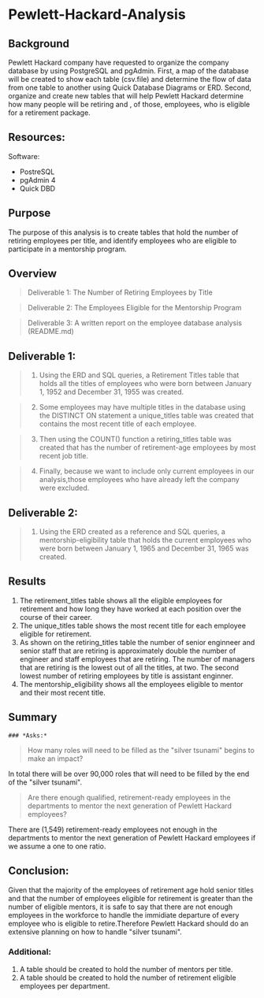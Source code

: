 # Pewlett-Hackard-Analysis
## Background
 Pewlett Hackard company have requested to organize the company database by using PostgreSQL and pgAdmin. First, a map of the database will be created to show each table (csv.file) and determine the flow of data from one table to another using Quick Database Diagrams or ERD. Second, organize and create new tables that will help  Pewlett Hackard determine how many people will be retiring and , of those, employees, who is eligible for a retirement package.

 ## Resources:
 Software:
 * PostreSQL
 * pgAdmin 4
 * Quick DBD

## Purpose
The purpose of this analysis is to create tables that hold the number of retiring employees per title, and identify employees who are eligible to participate in a mentorship program.
## Overview
> Deliverable 1: The Number of Retiring Employees by Title

> Deliverable 2: The Employees Eligible for the Mentorship Program

> Deliverable 3: A written report on the employee database analysis (README.md)
## Deliverable 1:
> 1. Using the ERD  and SQL queries, a Retirement Titles table that holds all the titles of employees who were born between January 1, 1952 and December 31, 1955 was created. 

> 2. Some employees may have multiple titles in the database using the DISTINCT ON statement a  unique_titles table was created that contains the most recent title of each employee. 

> 3. Then using the COUNT() function a  retiring_titles table was created that has the number of retirement-age employees by most recent job title. 

> 4. Finally, because we want to include only current employees in our analysis,those employees who have already left the company were excluded.
## Deliverable 2:
> 1. Using the ERD created as a reference and SQL queries, a mentorship-eligibility table that holds the current employees who were born between January 1, 1965 and December 31, 1965 was created.

## Results
1. The retirement_titles table shows all the eligible employees for retirement and how long they have worked at each position over the course of their career.
2. The unique_titles table shows the most recent title for each employee eligible for retirement.
3. As shown on the retiring_titles table the number of senior enginneer and senior staff that are retiring is approximately double the number of engineer and staff employees that are retiring. The number of managers that are retiring is the lowest out of all the titles, at two. The second lowest number of retiring employees by title is assistant enginner.
4. The mentorship_eligibility shows all the employees eligible to mentor and their most recent title.

## Summary
    ### *Asks:*
> How many roles will need to be filled as the "silver tsunami" begins to make an impact?

In total there will be over 90,000 roles that will need to be filled by the end of the "silver tsunami".

> Are there enough qualified, retirement-ready employees in the departments to mentor the next generation of Pewlett Hackard employees?
 
 There are (1,549) retirement-ready employees not enough in the departments to mentor the next generation of Pewlett Hackard employees if we assume a one to one ratio.

## Conclusion: 

Given that the majority of the employees of retirement age hold senior titles and that the number of employees eligible for retirement is greater than the number of eligible mentors, it is safe to say that there are not enough employees in the workforce to handle the immidiate departure of every employee who is eligible to retire.Therefore Pewlett Hackard should do an extensive planning on how to handle "silver tsunami".

### Additional:

1. A table should be created to hold the number of mentors per title.
2. A table should be created to hold the number of retirement eligible employees per department.